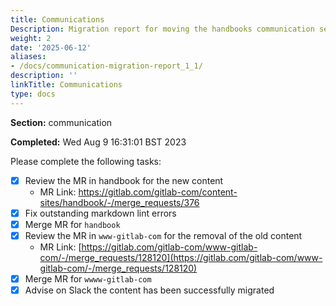 ```yaml
---
title: Communications
Description: Migration report for moving the handbooks communication section
weight: 2
date: '2025-06-12'
aliases:
- /docs/communication-migration-report_1_1/
description: ''
linkTitle: Communications
type: docs
---
```


**Section:** communication

**Completed:** Wed Aug  9 16:31:01 BST 2023

Please complete the following tasks:

- [x] Review the MR in handbook for the new content
  - MR Link: <https://gitlab.com/gitlab-com/content-sites/handbook/-/merge_requests/376>
- [x] Fix outstanding markdown lint errors
- [x] Merge MR for `handbook`
- [x] Review the MR in `www-gitlab-com` for the removal of the old content
  - MR Link: [https://gitlab.com/gitlab-com/www-gitlab-com/-/merge_requests/128120](https://gitlab.com/gitlab-com/www-gitlab-com/-/merge_requests/128120)
- [x] Merge MR for `wwww-gitlab-com`
- [x] Advise on Slack the content has been successfully migrated
